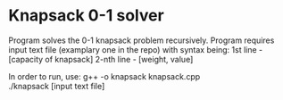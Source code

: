 # Knapsack 0-1 solver
Program solves the 0-1 knapsack problem recursively. Program requires input text file (examplary one in the repo) with syntax being:
1st line - [capacity of knapsack]
2-nth line - [weight, value]

In order to run, use: 
g++ -o knapsack knapsack.cpp </br>
./knapsack [input text file]
